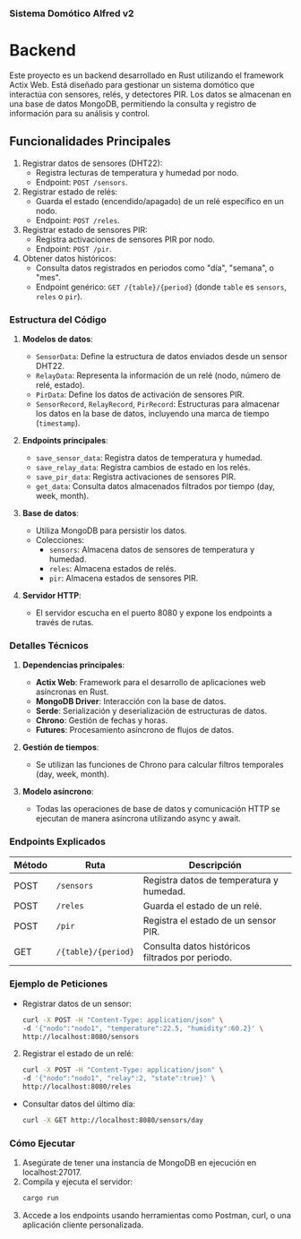 ### Sistema Domótico Alfred v2
# Backend
Este proyecto es un backend desarrollado en Rust utilizando el framework Actix Web. Está diseñado para gestionar un sistema domótico que interactúa con sensores, relés, y detectores PIR. Los datos se almacenan en una base de datos MongoDB, permitiendo la consulta y registro de información para su análisis y control.

## Funcionalidades Principales
1. Registrar datos de sensores (DHT22):
    - Registra lecturas de temperatura y humedad por nodo.
    - Endpoint: `POST /sensors`.
2. Registrar estado de relés:
    - Guarda el estado (encendido/apagado) de un relé específico en un nodo.
    - Endpoint: `POST /reles`.
3. Registrar estado de sensores PIR:
    - Registra activaciones de sensores PIR por nodo.
    - Endpoint: `POST /pir`.
4. Obtener datos históricos:
    - Consulta datos registrados en periodos como "día", "semana", o "mes".
    - Endpoint genérico: `GET /{table}/{period}` (donde `table` es `sensors`, `reles` o `pir`).

### Estructura del Código
1. **Modelos de datos**:
    - `SensorData`: Define la estructura de datos enviados desde un sensor DHT22.
    - `RelayData`: Representa la información de un relé (nodo, número de relé, estado).
    - `PirData`: Define los datos de activación de sensores PIR.
    - `SensorRecord`, `RelayRecord`, `PirRecord`: Estructuras para almacenar los datos en la base de datos, incluyendo una marca de tiempo (`timestamp`).

2. **Endpoints principales**:
    - `save_sensor_data`: Registra datos de temperatura y humedad.
    - `save_relay_data`: Registra cambios de estado en los relés.
    - `save_pir_data`: Registra activaciones de sensores PIR.
    - `get_data`: Consulta datos almacenados filtrados por tiempo (day, week, month).

3. **Base de datos**:
    - Utiliza MongoDB para persistir los datos.
    - Colecciones:
        - `sensors`: Almacena datos de sensores de temperatura y humedad.
        - `reles`: Almacena estados de relés.
        - `pir`: Almacena estados de sensores PIR.

4. **Servidor HTTP**:
    - El servidor escucha en el puerto 8080 y expone los endpoints a través de rutas.

### Detalles Técnicos
1. **Dependencias principales**:
    - **Actix Web**: Framework para el desarrollo de aplicaciones web asíncronas en Rust.
    - **MongoDB Driver**: Interacción con la base de datos.
    - **Serde**: Serialización y deserialización de estructuras de datos.
    - **Chrono**: Gestión de fechas y horas.
    - **Futures**: Procesamiento asíncrono de flujos de datos.

2. **Gestión de tiempos**:
    - Se utilizan las funciones de Chrono para calcular filtros temporales (day, week, month).

3. **Modelo asíncrono**:
    - Todas las operaciones de base de datos y comunicación HTTP se ejecutan de manera asíncrona utilizando async y await.

### Endpoints Explicados
| Método | Ruta | Descripción |
|---|---|---|
| POST | `/sensors` | Registra datos de temperatura y humedad. |
| POST | `/reles` | Guarda el estado de un relé. |
| POST | `/pir` | Registra el estado de un sensor PIR. |
| GET | `/{table}/{period}` | Consulta datos históricos filtrados por periodo. |

### Ejemplo de Peticiones
- Registrar datos de un sensor:   
    ```bash
    curl -X POST -H "Content-Type: application/json" \
    -d '{"nodo":"nodo1", "temperature":22.5, "humidity":60.2}' \
    http://localhost:8080/sensors
    ```

2. Registrar el estado de un relé:
    ```bash
    curl -X POST -H "Content-Type: application/json" \
    -d '{"nodo":"nodo1", "relay":2, "state":true}' \
    http://localhost:8080/reles
    ```

- Consultar datos del último día:
    ```bash
    curl -X GET http://localhost:8080/sensors/day
    ```
    
### Cómo Ejecutar
1. Asegúrate de tener una instancia de MongoDB en ejecución en localhost:27017.
2. Compila y ejecuta el servidor:
    ```bash
    cargo run
    ```
3. Accede a los endpoints usando herramientas como Postman, curl, o una aplicación cliente personalizada.
